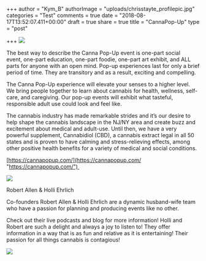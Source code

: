 +++
author = "Kym_B"
authorImage = "uploads/chrisstayte_profilepic.jpg"
categories = "Test"
comments = true
date = "2018-08-17T13:52:07.411+00:00"
draft = true
share = true
title = "CannaPop-Up"
type = "post"

+++
![](/uploads/CannapopuplogowithBest.png)

The best way to describe the Canna Pop-Up event is one-part social event, one-part education, one-part foodie, one-part art exhibit, and ALL parts for anyone with an open mind. Pop-up experiences last for only a brief period of time. They are transitory and as a result, exciting and compelling. 

The Canna Pop-Up experience will elevate your senses to a higher level. We bring people together to learn about cannabis for health, wellness, self-care, and caregiving. Our pop-up events will exhibit what tasteful, responsible adult use could look and feel like. 

The cannabis industry has made remarkable strides and it’s our desire to help shape the cannabis landscape in the NJ/NY area and create buzz and excitement about medical and adult-use. Until then, we have a very powerful supplement, Cannabidiol (CBD), a cannabis extract legal in all 50 states and is proven to have calming and stress-relieving effects, among other positive health benefits for a variety of medical and social conditions. 

[https://cannapopup.com/](https://cannapopup.com/ "https://cannapopup.com/") 

![](/uploads/Holli-Robert-Backyard-party.jpg)

Robert Allen & Holli Ehrlich 

Co-founders Robert Allen & Holli Ehrlich are a dynamic husband-wife team who have a passion for planning and producing events like no other. 

Check out their live podcasts and blog for more information! Holli and Robert are such a delight and always a joy to listen to! They offer information in a way that is as fun and relative as it is entertaining! Their passion for all things cannabis is contagious!

![](/uploads/cannapopupLogo.jpg)